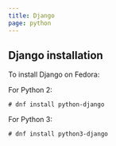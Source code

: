 ```yaml
---
title: Django
page: python
---
```


## Django installation

To install Django on Fedora:

For Python 2:

```
# dnf install python-django
```

For Python 3:

```
# dnf install python3-django
```
